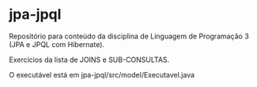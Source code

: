 # jpa-jpql
Repositório para conteúdo da disciplina de Linguagem de Programação 3 (JPA e JPQL com Hibernate).

Exercícios da lista de JOINS e SUB-CONSULTAS.

O executável está em jpa-jpql/src/model/Executavel.java
